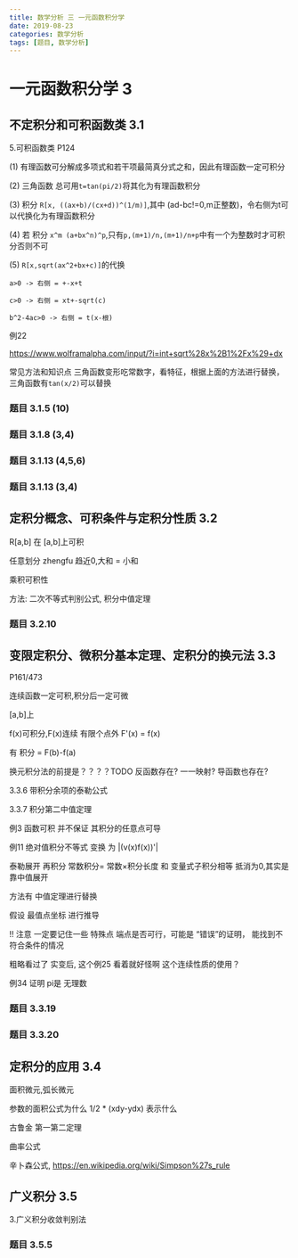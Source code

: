 ```yaml
---
title: 数学分析 三 一元函数积分学
date: 2019-08-23
categories: 数学分析
tags: [题目, 数学分析]
---
```


# 一元函数积分学 3

## 不定积分和可积函数类 3.1

5.可积函数类 P124

(1) 有理函数可分解成多项式和若干项最简真分式之和，因此有理函数一定可积分

(2) 三角函数 总可用`t=tan(pi/2)`将其化为有理函数积分

(3) 积分 `R[x, ((ax+b)/(cx+d))^(1/m)]`,其中 (ad-bc!=0,m正整数)，令右侧为t可以代换化为有理函数积分

(4) 若 积分 `x^m (a+bx^n)^p`,只有`p,(m+1)/n,(m+1)/n+p`中有一个为整数时才可积分否则不可

(5) `R[x,sqrt(ax^2+bx+c)]`的代换

`a>0 -> 右侧 = +-x+t`

`c>0 -> 右侧 = xt+-sqrt(c)`

`b^2-4ac>0 -> 右侧 = t(x-根)`

例22

https://www.wolframalpha.com/input/?i=int+sqrt%28x%2B1%2Fx%29+dx

常见方法和知识点 三角函数变形吃常数字，看特征，根据上面的方法进行替换，三角函数有`tan(x/2)`可以替换

<!-- more -->

### 题目 3.1.5 (10)

### 题目 3.1.8 (3,4)

### 题目 3.1.13 (4,5,6)

### 题目 3.1.13 (3,4)

## 定积分概念、可积条件与定积分性质 3.2

R[a,b] 在 [a,b]上可积

任意划分 zhengfu 趋近0,大和 = 小和

乘积可积性

方法: 二次不等式判别公式, 积分中值定理

### 题目 3.2.10

## 变限定积分、微积分基本定理、定积分的换元法 3.3

P161/473

连续函数一定可积,积分后一定可微

[a,b]上

f(x)可积分,F(x)连续 有限个点外 F'(x) = f(x)

有 积分 = F(b)-f(a)

换元积分法的前提是？？？？TODO 反函数存在? 一一映射? 导函数也存在?


3.3.6 带积分余项的泰勒公式

3.3.7 积分第二中值定理

例3 函数可积 并不保证 其积分的任意点可导

例11 绝对值积分不等式 变换 为 |(v(x)f(x))'|

泰勒展开 再积分 常数积分= 常数×积分长度 和 变量式子积分相等 抵消为0,其实是靠中值展开

方法有 中值定理进行替换

假设 最值点坐标 进行推导

!! 注意 一定要记住一些 特殊点 端点是否可行，可能是 “错误”的证明， 能找到不符合条件的情况

粗略看过了 实变后, 这个例25 看着就好怪啊 这个连续性质的使用？

例34 证明 pi是 无理数

### 题目 3.3.19

### 题目 3.3.20

## 定积分的应用 3.4

面积微元,弧长微元

参数的面积公式为什么 1/2 * (xdy-ydx) 表示什么

古鲁金 第一第二定理

曲率公式

辛卜森公式, https://en.wikipedia.org/wiki/Simpson%27s_rule

## 广义积分 3.5

3.广义积分收敛判别法

### 题目 3.5.5

